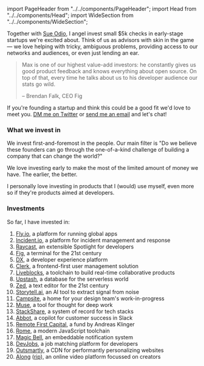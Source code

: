 import PageHeader from "../../components/PageHeader";
import Head from "../../components/Head";
import WideSection from "../../components/WideSection";

<PageHeader title="Angel Investing" mb={0}>
  <Head
    title="Angel Investing – Max Stoiber (@mxstbr)"
    description="I angel invest in early-stage startups I'm excited about. Learn more about how I decide and which investments I've already made!"
    image="https://cdn.splitbee.io/og/57fadbbdf5?headline=Angel%20investing"
  />
</PageHeader>

Together with [Sue Odio](https://sueodio.com), I angel invest small $5k checks in early-stage startups we're excited about. Think of us as advisors with skin in the game — we love helping with tricky, ambiguous problems, providing access to our networks and audiences, or even just lending an ear.

> Max is one of our highest value-add investors: he constantly gives us good product feedback and knows everything about open source. On top of that, every time he talks about us to his developer audience our stats go wild.
>
> – Brendan Falk, CEO Fig

If you're founding a startup and think this could be a good fit we'd love to meet you. [DM me on Twitter](https://twitter.com/mxstbr) or <a href="mailto:contact@mxstbr.com">send me an email</a> and let's chat!

### What we invest in

We invest first-and-foremost in the people. Our main filter is "Do we believe these founders can go through the one-of-a-kind challenge of building a company that can change the world?"

We love investing early to make the most of the limited amount of money we have. The earlier, the better.

I personally love investing in products that I (would) use myself, even more so if they're products aimed at developers.

### Investments

So far, I have invested in:

1. [Fly.io](https://fly.io), a platform for running global apps
1. [Incident.io](https://incident.io), a platform for incident management and response
1. [Raycast](https://raycast.com), an extensible Spotlight for developers
1. [Fig](https://fig.io), a terminal for the 21st century
1. [DX](https://getdx.com/), a developer experience platform
1. [Clerk](https://clerk.dev), a frontend-first user management solution
1. [Liveblocks](https://liveblocks.io), a toolchain to build real-time collaborative products
1. [Upstash](https://upstash.com/), a database for the serverless world
1. [Zed](https://zed.dev), a text editor for the 21st century
1. [Storytell.ai](https://storytell.ai), an AI tool to extract signal from noise
1. [Campsite](https://campsite.design), a home for your design team's work-in-progress
1. [Muse](https://museapp.com), a tool for thought for deep work
1. [StackShare](https://stackshare.io), a system of record for tech stacks
1. [Abbot](https://ab.bot), a copilot for customer success in Slack
1. [Remote First Capital](https://www.remotefirstcapital.com/), a fund by Andreas Klinger
1. [Rome](https://rome.tools), a modern JavaScript toolchain
1. [Magic Bell](https://magicbell.io), an embeddable notification system
1. [DevJobs](https://devjobs.at), a job matching platform for developers
1. [Outsmartly](https://www.outsmartly.com/), a CDN for performantly personalizing websites
1. [Along](https://along.video) ([rip](https://twitter.com/alongvideo/status/1610361111513288704)), an online video platform focussed on creators
